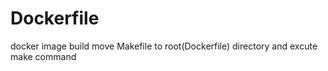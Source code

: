 # Dockerfile
docker image build
move Makefile to root(Dockerfile) directory and excute make command
